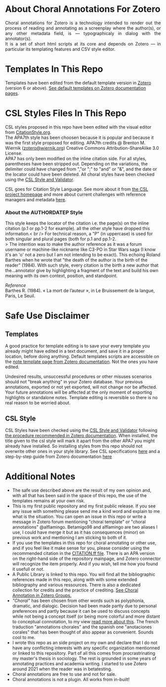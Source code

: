 # About Choral Annotations For Zotero
<p align="justify">
Choral annotations for Zotero is a technology intended to render out the process of reading and annotating as a screenplay where the author(s), or any other metadata field, is — typographicaly in dialog with the annotator(s).<br>
It is a set of short html scripts at its core and depends on Zotero — in particular its templating features and CSV style editor.<br>

# Templates In This Repo
Templates have been edited from the default template version in [Zotero](https://www.zotero.org/about/) (version 6 or above). [See default templates on Zotero documentation pages](https://www.zotero.org/support/note_templates).
# CSL Styles Files In This Repo
CSL styles proposed in this repo have been edited with the visual editor from [CitationStyle.org](https://editor.citationstyles.org/visualEditor/).<br>
The APA7th style has been choosen because it is popular and because it was the first style proposed for editing. APA7th credits @ Brenton M. Wiernik (zotero@wiernik.org) Creative Commons Attribution-ShareAlike 3.0 License.<br>
APA7 has only been modified on the inline citation side. For all styles, parentheses have been stripped out. Depending on the variations, the delimiter could have changed from ","or ";" to "and" or "&", and the date or the locator could have been deleted. All choral styles have been checked using the [CSL Style and Validator](https://validator.citationstyles.org/).
  
CSL goes for Citation Style Language. See more about it from [the CSL project homepage](https://citationstyles.org/) and more about current challenges with reference managers and metadata [here](https://commonmeta.org/use-cases).
### About the AUTHORDATEP Style
This style keeps the locator of the citation i.e. the page(s) on the inline citation (p.1 or pp.1-2 for example). all the other style have dropped this information.< br />
For technical reason, a "P" (in uppercase) is used for both singular and plural pages (both for p.1 and pp.1-2.<br />>
The intention was to make the author reference as it was a forum username or machine-like nickname like C3-PO in Star Wars saga (I know it's an 'o' not a zero but I am not intending to be exact).
This echoing Roland Barthes when he wrote that "the death of the author is the birth of the reader" (1984). With such style, every citation is the birth a new author that the...annotator give by highlighting a fragment of the text and build his own meaning with its own context, position, and standpoint.

  <i>Reference</i><br />
Barthes R. (1984). « La mort de l’auteur », in Le Bruissement de la langue, Paris, Le Seuil.

# Safe Use Disclaimer
## Templates
A good practice for template editing is to save your every template you already might have edited in a text document, and save it in a proper location, before doing anything. Default templates scripts are accessible on the [note template page from Zotero documentation](https://www.zotero.org/support/note_templates). Not the ones you have edited.

Undesired results, unsuccessful procedures or other misuses scenarios should not "break anything" in your Zotero database. Your previous annotations, exported or not yet exported, will not change nor be affected. Your future annotations will be affected at the only moment of exporting highlights or standalone notes. Template editing is reversible so there is no real reason to be worried about.

## CSL Style
CSL Styles have been checked using the [CSL Style and Validator](https://validator.citationstyles.org/) following [the procedure recommended in Zotero documentation](https://www.zotero.org/support/dev/citation_styles/style_editing_step-by-step#validation).
When installed, the title given to the csl style will mark it apart from the other APA7 you might already have installed. So installing styles from this repo should not overwrite other ones in your style library. See CSL specifications [here](https://docs.citationstyles.org/en/stable/specification.html) and a step-by-step guide from Zotero documentation [here](https://www.zotero.org/support/dev/citation_styles/style_editing_step-by-step)
  
# Additional Notes
* The safe use described above are the result of my own opinion and, with all that has been said in the space of this repo, the use of the templates remains at your own risk.<br>
* This is my first public repository and my first public release. If you see any issue with something please send me a kind word and explain to me what is the situation. You can open an issue in this repo or write a message in Zotero forum mentioning "choral template" or "choral annotations" @alflamingo. Betamigo98 and alflamingo are two aliases I use, I could have merge it but as it has consequences (minor) on previous work and mentioning I am sticking to both of it.
* If you use the templates in this repo for choral annotating or other use, and if you feel like it make sense for you, please consider using the recommended citation in the [CITATION.ff file](https://github.com/betamigo98/Choral-Annotations-For-Zotero/blob/main/CITATION.cff). There is an APA version on the right-hand side of the repository mainpage, and Zotero connector will recognize the item properly. And if you wish, tell me how you found it usefull or not.
* A Public Library is linked to this repo. You will find all the bibliographic references made in this repo, along with with some extended bibliography and various ressources. There is also a dedicated collection for credits and the practice of crediting. [See Choral Annotation in Zotero Groups.](https://www.zotero.org/search/type/group?q=Choral%20Annotations%20Library)
* <i>"Choral"</i> has been chosen from other words such as polyphonia, dramatic, and dialogic. Decision had been made partly due to personal preferences and partly because it can be used to discuss concepts while not being a concept itself (or being more colorful and more distant to conceptual connotation, to my view [read more about this](https://github.com/betamigo98/Choral-Annotations-For-Zotero/blob/main/README.md#more-about-choral-annotations). The french traduction "annotations chorales" and the spanish one "anotaciones corales" that has been thought of also appear as convenient. Sounds cool to me.
* I wrote this repo as an side project on my own and declare that I do not have any conflicting interests with any specific organization mentionned or linked to this repository. Part of all this comes from procrastrinating my master's thesis in sociology. The rest is grounded in some years of annotating practices and academia writing. I started to use Zotero around 2021 when the reader was in betatesting.
* Choral annotations are free to use and not for sale. 
* Choral annotations is not a plugin. All works from in-built!
